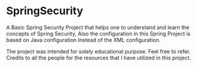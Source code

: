 # SpringSecurity

A Basic Spring Security Project that helps one to understand and learn the concepts of Spring Security, Also the configuration in this Spring Project is based on Java configuration Instead of the XML configuration. 

The project was intended for solely educational purpose. Feel free to refer. Credits to all the people for the resources that I have utilized in this project. 
